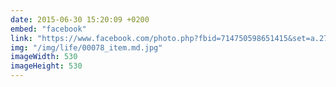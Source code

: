 ```yaml
---
date: 2015-06-30 15:20:09 +0200
embed: "facebook"
link: "https://www.facebook.com/photo.php?fbid=714750598651415&set=a.272256412900838.68734.100003494449349&type=3"
img: "/img/life/00078_item.md.jpg"
imageWidth: 530
imageHeight: 530
---
```

